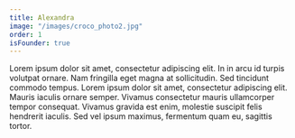 ```yaml
---
title: Alexandra
image: "/images/croco_photo2.jpg"
order: 1
isFounder: true
---
```

Lorem ipsum dolor sit amet, consectetur adipiscing elit. In in arcu id turpis volutpat ornare. Nam fringilla eget magna at sollicitudin. Sed tincidunt commodo tempus. Lorem ipsum dolor sit amet, consectetur adipiscing elit. Mauris iaculis ornare semper. Vivamus consectetur mauris ullamcorper tempor consequat. Vivamus gravida est enim, molestie suscipit felis hendrerit iaculis. Sed vel ipsum maximus, fermentum quam eu, sagittis tortor.
